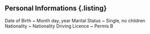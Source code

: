 Personal Informations {.listing}
---------------------

Date of Birth
  ~ Month day, year
Marital Status
  ~ Single, no children
Nationality
  ~ Nationality
Driving Licence
  ~ Permis B